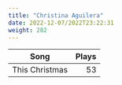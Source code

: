 ```yaml
---
title: "Christina Aguilera"
date: 2022-12-07/2022T23:22:31
weight: 282
---
```




 Song | Plays 
----- | -----:
This Christmas | 53
